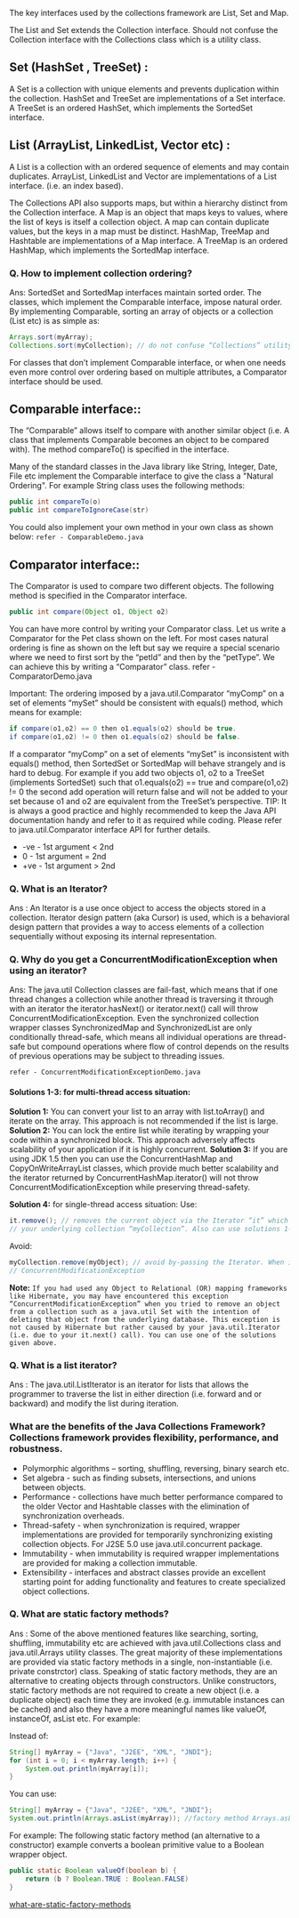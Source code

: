 The key interfaces used by the collections framework are List, Set and Map.

The List and Set extends the Collection interface. Should not confuse the Collection interface with the Collections class which is a utility class.

## Set (HashSet , TreeSet) :
A Set is a collection with unique elements and prevents duplication within the collection. 
HashSet and TreeSet are implementations of a Set interface.
A TreeSet is an ordered HashSet, which implements the SortedSet interface.

## List (ArrayList, LinkedList, Vector etc) : 
A List is a collection with an ordered sequence of elements and may contain duplicates. 
ArrayList, LinkedList and Vector are implementations of a List interface. (i.e. an index based).


The Collections API also supports maps, but within a hierarchy distinct from the Collection interface. 
A Map is an object that maps keys to values, where the list of keys is itself a collection object. 
A map can contain duplicate values, but the keys in a map must be distinct. 
HashMap, TreeMap and Hashtable are implementations of a Map interface. 
A TreeMap is an ordered HashMap, which implements the SortedMap interface.

### Q. How to implement collection ordering? 
Ans: SortedSet and SortedMap interfaces maintain sorted order. The classes, which implement the Comparable interface, impose natural order. 
By implementing Comparable, sorting an array of objects or a collection (List etc) is as simple as:

```java
Arrays.sort(myArray);
Collections.sort(myCollection); // do not confuse “Collections” utility class with the “Collection” interface without an “s”.
```

For classes that don’t implement Comparable interface, or when one needs even more control over ordering based on
multiple attributes, a Comparator interface should be used.

## Comparable interface::
The “Comparable” allows itself to compare with another
similar object (i.e. A class that implements Comparable
becomes an object to be compared with). The method
compareTo() is specified in the interface.

Many of the standard classes in the Java library like String, Integer, Date, File etc implement the Comparable interface
to give the class a "Natural Ordering". For example String class uses the following methods:

```java
public int compareTo(o)
public int compareToIgnoreCase(str)
```

You could also implement your own method in your
own class as shown below:
`refer - ComparableDemo.java`

## Comparator interface::
The Comparator is used to compare two different objects. The following method is specified in the Comparator interface.

```java
public int compare(Object o1, Object o2)
```

You can have more control by writing your Comparator class. Let us write a Comparator for the Pet class shown on the left. For most cases
natural ordering is fine as shown on the left but say we require a special scenario where we need to first sort by the “petId” and then by
the “petType”. We can achieve this by writing a “Comparator” class.
refer - ComparatorDemo.java

Important: The ordering imposed by a java.util.Comparator “myComp” on a set of elements “mySet” should be consistent with equals() method, which means for example:
```java
if compare(o1,o2) == 0 then o1.equals(o2) should be true.
if compare(o1,o2) != 0 then o1.equals(o2) should be false.
```

If a comparator “myComp” on a set of elements “mySet” is inconsistent with equals() method, then SortedSet or SortedMap will behave strangely and is hard to debug. 
For example if you add two objects o1, o2 to a TreeSet (implements SortedSet) such that o1.equals(o2) == true and compare(o1,o2) != 0 the second add operation will return
false and will not be added to your set because o1 and o2 are equivalent from the TreeSet’s perspective. 
TIP: It is always a good practice and highly recommended to keep the Java API documentation handy and refer to it as required while
coding. Please refer to java.util.Comparator interface API for further details.

- -ve - 1st argument < 2nd 
- 0   - 1st argument = 2nd 
- +ve - 1st argument > 2nd  


### Q. What is an Iterator?
Ans : An Iterator is a use once object to access the objects stored in a collection.
Iterator design pattern (aka Cursor) is used, which is a behavioral design pattern that provides a way to access
elements of a collection sequentially without exposing its internal representation.

### Q. Why do you get a ConcurrentModificationException when using an iterator?
Ans: The java.util Collection classes are fail-fast, which means that if one thread changes a collection while another
thread is traversing it through with an iterator the iterator.hasNext() or iterator.next() call will throw
ConcurrentModificationException. Even the synchronized collection wrapper classes SynchronizedMap and
SynchronizedList are only conditionally thread-safe, which means all individual operations are thread-safe but compound
operations where flow of control depends on the results of previous operations may be subject to threading issues.

`refer - ConcurrentModificationExceptionDemo.java`

#### Solutions 1-3: for multi-thread access situation:
**Solution 1:** You can convert your list to an array with list.toArray() and iterate on the array. This approach is not
recommended if the list is large.
**Solution 2:** You can lock the entire list while iterating by wrapping your code within a synchronized block. This approach
adversely affects scalability of your application if it is highly concurrent.
**Solution 3:** If you are using JDK 1.5 then you can use the ConcurrentHashMap and CopyOnWriteArrayList classes,
which provide much better scalability and the iterator returned by ConcurrentHashMap.iterator() will not throw
ConcurrentModificationException while preserving thread-safety.

**Solution 4:** for single-thread access situation:
Use:
```java
it.remove(); // removes the current object via the Iterator “it” which has a reference to
// your underlying collection “myCollection”. Also can use solutions 1-3.
```
Avoid:
```java
myCollection.remove(myObject); // avoid by-passing the Iterator. When it.next() is called, can throw the exception
// ConcurrentModificationException
```

**Note:** `If you had used any Object to Relational (OR) mapping frameworks like Hibernate, you may have encountered this
exception “ConcurrentModificationException” when you tried to remove an object from a collection such as a java.util Set
with the intention of deleting that object from the underlying database. This exception is not caused by Hibernate but
rather caused by your java.util.Iterator (i.e. due to your it.next() call). You can use one of the solutions given above.`

### Q. What is a list iterator?
Ans : The java.util.ListIterator is an iterator for lists that allows the programmer to traverse the list in either direction (i.e.
forward and or backward) and modify the list during iteration.

### What are the benefits of the Java Collections Framework? Collections framework provides flexibility, performance, and robustness.
* Polymorphic algorithms – sorting, shuffling, reversing, binary search etc.
* Set algebra - such as finding subsets, intersections, and unions between objects.
* Performance - collections have much better performance compared to the older Vector and Hashtable classes with
  the elimination of synchronization overheads.
* Thread-safety - when synchronization is required, wrapper implementations are provided for temporarily
  synchronizing existing collection objects. For J2SE 5.0 use java.util.concurrent package.
* Immutability - when immutability is required wrapper implementations are provided for making a collection
  immutable.
* Extensibility - interfaces and abstract classes provide an excellent starting point for adding functionality and
  features to create specialized object collections.

### Q. What are static factory methods?
Ans : Some of the above mentioned features like searching, sorting, shuffling, immutability etc are achieved with
java.util.Collections class and java.util.Arrays utility classes. The great majority of these implementations are provided
via static factory methods in a single, non-instantiable (i.e. private constrctor) class. Speaking of static factory
methods, they are an alternative to creating objects through constructors. Unlike constructors, static factory methods are
not required to create a new object (i.e. a duplicate object) each time they are invoked (e.g. immutable instances can be
cached) and also they have a more meaningful names like valueOf, instanceOf, asList etc. For example:


Instead of:
```java
String[] myArray = {"Java", "J2EE", "XML", "JNDI"};
for (int i = 0; i < myArray.length; i++) {
	System.out.println(myArray[i]);
}
```

You can use:
```java
String[] myArray = {"Java", "J2EE", "XML", "JNDI"};
System.out.println(Arrays.asList(myArray)); //factory method Arrays.asList(…)
```

For example: The following static factory method (an alternative to a constructor) example converts a boolean primitive
value to a Boolean wrapper object.
```java
public static Boolean valueOf(boolean b) {
	return (b ? Boolean.TRUE : Boolean.FALSE)
}
```
[what-are-static-factory-methods](https://stackoverflow.com/questions/929021/what-are-static-factory-methods)


